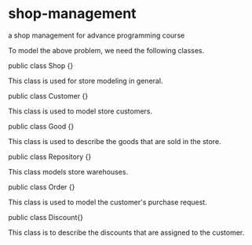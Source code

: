 # shop-management
a shop management for advance programming course

To model the above problem, we need the following classes.

public class Shop {}

This class is used for store modeling in general.

public class Customer {}

This class is used to model store customers.

public class Good {}

This class is used to describe the goods that are sold in the store.

public class Repository {}

This class models store warehouses.

public class Order {}

This class is used to model the customer's purchase request.

public class Discount{}

This class is to describe the discounts that are assigned to the customer.
